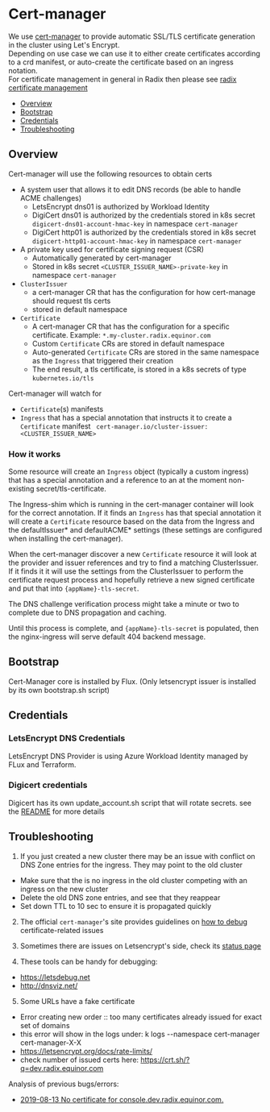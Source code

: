 # Cert-manager

We use [cert-manager](https://github.com/jetstack/cert-manager) to provide automatic SSL/TLS certificate generation in the cluster using Let's Encrypt.  
Depending on use case we can use it to either create certificates according to a crd manifest, or auto-create the certificate based on an ingress notation.  
For certificate management in general in Radix then please see [radix certificate management](https://github.com/equinor/radix-private/blob/master/docs/radix-platform/cert-management.md)

- [Overview](#overview)
- [Bootstrap](#bootstrap)
- [Credentials](#credentials)
- [Troubleshooting](#troubleshooting)


## Overview

Cert-manager will use the following resources to obtain certs

- A system user that allows it to edit DNS records (be able to handle ACME challenges)  
  - LetsEncrypt dns01 is authorized by Workload Identity
  - DigiCert dns01 is authorized by the credentials stored in k8s secret `digicert-dns01-account-hmac-key` in namespace `cert-manager`
  - DigiCert http01 is authorized by the credentials stored in k8s secret `digicert-http01-account-hmac-key` in namespace `cert-manager`
- A private key used for certificate signing request (CSR)
  - Automatically generated by cert-manager
  - Stored in k8s secret `<CLUSTER_ISSUER_NAME>-private-key` in namespace `cert-manager`
- `ClusterIssuer`
  - a cert-manager CR that has the configuration for how cert-manage should request tls certs
  - stored in default namespace
- `Certificate`
  - A cert-manager CR that has the configuration for a specific certificate. Example: `*.my-cluster.radix.equinor.com`
  - Custom `Certificate` CRs are stored in default namespace
  - Auto-generated `Certificate` CRs are stored in the same namespace as the `Ingress` that triggered their creation
  - The end result, a tls certificate, is stored in a k8s secrets of type `kubernetes.io/tls`

Cert-manager will watch for 
- `Certificate`(s) manifests
- `Ingress` that has a special annotation that instructs it to create a `Certificate` manifest ` cert-manager.io/cluster-issuer: <CLUSTER_ISSUER_NAME>`


### How it works

Some resource will create an `Ingress` object (typically a custom ingress) that has a special annotation and a reference to an at the moment non-existing secret/tls-certificate.  

The Ingress-shim which is running in the cert-manager container will look for the correct annotation. If it finds an `Ingress` has that special annotation it will create a `Certificate` resource based on the data from the Ingress and the defaultIssuer* and defaultACME* settings (these settings are configured when installing the cert-manager).

When the cert-manager discover a new `Certificate` resource it will look at the provider and issuer references and try to find a matching ClusterIssuer. If it finds it it will use the settings from the ClusterIssuer to perform the certificate request process and hopefully retrieve a new signed certificate and put that into `{appName}-tls-secret`.

The DNS challenge verification process might take a minute or two to complete due to DNS propagation and caching.

Until this process is complete, and `{appName}-tls-secret` is populated, then the nginx-ingress will serve default 404 backend message.


## Bootstrap
Cert-Manager core is installed by Flux. (Only letsencrypt issuer is installed by its own bootstrap.sh script)

## Credentials

### LetsEncrypt DNS Credentials
LetsEncrypt DNS Provider is using Azure Workload Identity managed by FLux and Terraform.

### Digicert credentials
Digicert has its own update_account.sh script that will rotate secrets. see the [README](./digicert/README.md) for more details

## Troubleshooting

1. If you just created a new cluster there may be an issue with conflict on DNS Zone entries for the ingress. They may point to the old cluster

- Make sure that the is no ingress in the old cluster competing with an ingress on the new cluster
- Delete the old DNS zone entries, and see that they reappear
- Set down TTL to 10 sec to ensure it is propagated quickly

2. The official `cert-manager`'s site provides guidelines on [how to debug](https://docs.cert-manager.io/en/latest/reference/orders.html) certificate-related issues

3. Sometimes there are issues on Letsencrypt's side, check its [status page](https://letsencrypt.status.io/)

4. These tools can be handy for debugging:

- https://letsdebug.net
- http://dnsviz.net/

5. Some URLs have a fake certificate
- Error creating new order :: too many certificates already issued for exact set of domains
- this error will show in the logs under: k logs --namespace cert-manager cert-manager-X-X
- https://letsencrypt.org/docs/rate-limits/
- check number of issued certs here: https://crt.sh/?q=dev.radix.equinor.com

Analysis of previous bugs/errors:
- [2019-08-13 No certificate for console.dev.radix.equinor.com.](https://github.com/equinor/radix-private/blob/master/docs/radix-platform/cert-manager-failure-2019-08-13-console-dev-radix-equinor-com.md)
